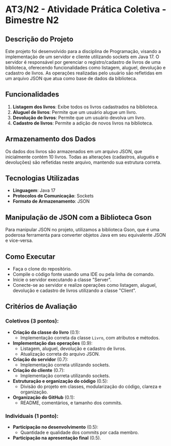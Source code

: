 # AT3/N2 - Atividade Prática Coletiva - Bimestre N2

## Descrição do Projeto

Este projeto foi desenvolvido para a disciplina de Programação, visando a implementação de um servidor e cliente utilizando sockets em Java 17. O servidor é responsável por gerenciar o registro/cadastro de livros de uma biblioteca, oferecendo funcionalidades como listagem, aluguel, devolução e cadastro de livros. As operações realizadas pelo usuário são refletidas em um arquivo JSON que atua como base de dados da biblioteca.

## Funcionalidades

1. **Listagem dos livros**: Exibe todos os livros cadastrados na biblioteca.
2. **Aluguel de livros**: Permite que um usuário alugue um livro.
3. **Devolução de livros**: Permite que um usuário devolva um livro.
4. **Cadastro de livros**: Permite a adição de novos livros na biblioteca.

## Armazenamento dos Dados

Os dados dos livros são armazenados em um arquivo JSON, que inicialmente contém 10 livros. Todas as alterações (cadastros, aluguéis e devoluções) são refletidas neste arquivo, mantendo sua estrutura correta.

## Tecnologias Utilizadas
- **Linguagem**: Java 17
- **Protocolos de Comunicação**: Sockets
- **Formato de Armazenamento**: JSON

## Manipulação de JSON com a Biblioteca Gson
Para manipular JSON no projeto, utilizamos a biblioteca Gson, que é uma poderosa ferramenta para converter objetos Java em seu equivalente JSON e vice-versa.

## Como Executar
- Faça o clone do repositório.
- Compile o código fonte usando uma IDE ou pela linha de comando.
- Inicie o servidor executando a classe "Server".
- Conecte-se ao servidor e realize operações como listagem, aluguel, devolução e cadastro de livros utilizando a classe "Client".

## Critérios de Avaliação

### Coletivos (3 pontos):

- **Criação da classe do livro** (0.1):
    - Implementação correta da classe `Livro`, com atributos e métodos.
- **Implementação das operações** (0.9):
    - Listagem, aluguel, devolução e cadastro de livros.
    - Atualização correta do arquivo JSON.
- **Criação do servidor** (0.7):
    - Implementação correta utilizando sockets.
- **Criação do cliente** (0.7):
    - Implementação correta utilizando sockets.
- **Estruturação e organização do código** (0.5):
    - Divisão do projeto em classes, modularização do código, clareza e organização.
- **Organização do GitHub** (0.1):
    - README, comentários, e tamanho dos commits.

### Individuais (1 ponto):

- **Participação no desenvolvimento** (0.5):
    - Quantidade e qualidade dos commits por cada membro.
- **Participação na apresentação final** (0.5).
